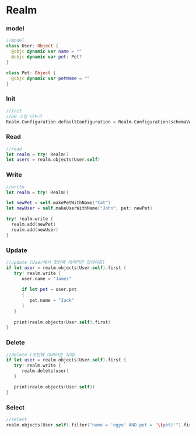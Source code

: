 # Realm

### model

```swift
//model
class User: Object {
  @objc dynamic var name = ""
  @objc dynamic var pet: Pet?
}

class Pet: Object {
  @objc dynamic var petName = ""
}
```



### Init

```swift
//init
//DB 스킴 나누기
Realm.Configuration.defaultConfiguration = Realm.Configuration(schemaVersion: 3) 
```



### Read

```swift
//read
let realm = try! Realm()
let users = realm.objects(User.self)
```



### Write

```swift
//write
let realm = try! Realm()

let newPet = self.makePetWithName("Cat")
let newUser = self.makeUserWithName("John", pet: newPet)

try! realm.write {
  realm.add(newPet)
  realm.add(newUser)
}
```



### Update

```swift
//update (User에서 첫번째 데이터만 업데이트)
if let user = realm.objects(User.self).first {
   try! realm.write {
      user.name = "James"
      
      if let pet = user.pet
      {
         pet.name = "Jack"
      }
   }
   
   print(realm.objects(User.self).first)
}
```



### Delete

```swift
//delete (첫번째 데이터만 삭제)
if let user = realm.objects(User.self).first {
   try! realm.write {
      realm.delete(user)
   }

   print(realm.objects(User.self))
}
```



### Select

```swift
//select
realm.objects(User.self).filter("name = 'ogyu' AND pet = '\(pet)'").first
```

